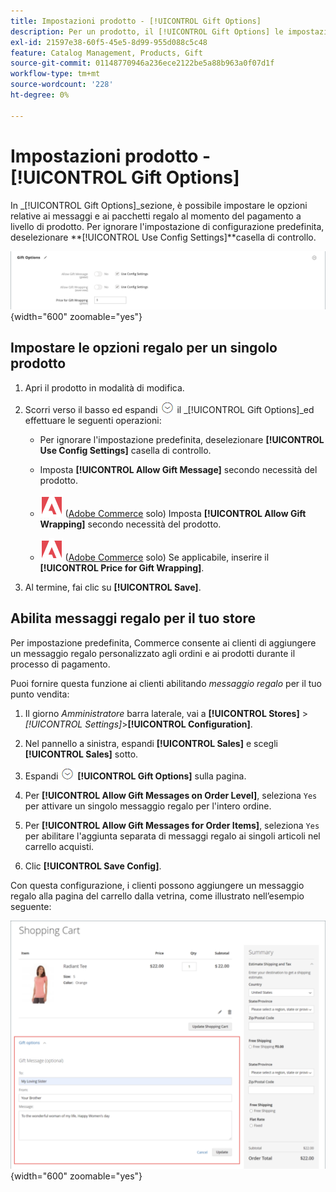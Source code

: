 ```yaml
---
title: Impostazioni prodotto - [!UICONTROL Gift Options]
description: Per un prodotto, il [!UICONTROL Gift Options] le impostazioni determinano se è possibile includere un messaggio regalo o se durante il pagamento sono disponibili opzioni per la confezione regalo.
exl-id: 21597e38-60f5-45e5-8d99-955d088c5c48
feature: Catalog Management, Products, Gift
source-git-commit: 01148770946a236ece2122be5a88b963a0f07d1f
workflow-type: tm+mt
source-wordcount: '228'
ht-degree: 0%

---
```


# Impostazioni prodotto - [!UICONTROL Gift Options]

In _[!UICONTROL Gift Options]_sezione, è possibile impostare le opzioni relative ai messaggi e ai pacchetti regalo al momento del pagamento a livello di prodotto. Per ignorare l&#39;impostazione di configurazione predefinita, deselezionare **[!UICONTROL Use Config Settings]**casella di controllo.

![Opzioni regalo](./assets/product-gift-options-ee.png){width="600" zoomable="yes"}

## Impostare le opzioni regalo per un singolo prodotto

1. Apri il prodotto in modalità di modifica.

1. Scorri verso il basso ed espandi ![Selettore di espansione](../assets/icon-display-expand.png) il _[!UICONTROL Gift Options]_ed effettuare le seguenti operazioni:

   - Per ignorare l&#39;impostazione predefinita, deselezionare **[!UICONTROL Use Config Settings]** casella di controllo.

   - Imposta **[!UICONTROL Allow Gift Message]** secondo necessità del prodotto.

   - ![Adobe Commerce](../assets/adobe-logo.svg) ([Adobe Commerce](../landing/home.md#product-editions) solo) Imposta **[!UICONTROL Allow Gift Wrapping]** secondo necessità del prodotto.

   - ![Adobe Commerce](../assets/adobe-logo.svg) ([Adobe Commerce](../landing/home.md#product-editions) solo) Se applicabile, inserire il **[!UICONTROL Price for Gift Wrapping]**.

1. Al termine, fai clic su **[!UICONTROL Save]**.

## Abilita messaggi regalo per il tuo store

Per impostazione predefinita, Commerce consente ai clienti di aggiungere un messaggio regalo personalizzato agli ordini e ai prodotti durante il processo di pagamento.

Puoi fornire questa funzione ai clienti abilitando _messaggio regalo_ per il tuo punto vendita:

1. Il giorno _Amministratore_ barra laterale, vai a **[!UICONTROL Stores]** > _[!UICONTROL Settings]_>**[!UICONTROL Configuration]**.

1. Nel pannello a sinistra, espandi **[!UICONTROL Sales]** e scegli **[!UICONTROL Sales]** sotto.

1. Espandi ![Selettore di espansione](../assets/icon-display-expand.png) **[!UICONTROL Gift Options]** sulla pagina.

1. Per **[!UICONTROL Allow Gift Messages on Order Level]**, seleziona `Yes` per attivare un singolo messaggio regalo per l&#39;intero ordine.

1. Per **[!UICONTROL Allow Gift Messages for Order Items]**, seleziona `Yes` per abilitare l&#39;aggiunta separata di messaggi regalo ai singoli articoli nel carrello acquisti.

1. Clic **[!UICONTROL Save Config]**.

Con questa configurazione, i clienti possono aggiungere un messaggio regalo alla pagina del carrello dalla vetrina, come illustrato nell’esempio seguente:

![Messaggio regalo](./assets/gift-message.png){width="600" zoomable="yes"}
